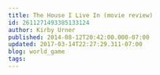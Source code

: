 ```yaml
---
title: The House I Live In (movie review)
id: 2611271493385133124
author: Kirby Urner
published: 2014-08-12T20:42:00.000-07:00
updated: 2017-03-14T22:27:29.311-07:00
blog: world_game
tags: 
---
```



